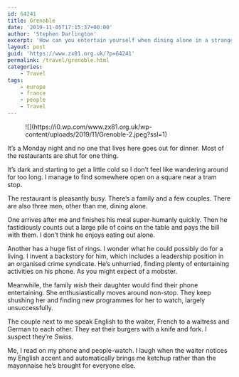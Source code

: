 ```yaml
---
id: 64241
title: Grenoble
date: '2019-11-05T17:15:37+00:00'
author: 'Stephen Darlington'
excerpt: 'How can you entertain yourself when dining alone in a strange city?'
layout: post
guid: 'https://www.zx81.org.uk/?p=64241'
permalink: /travel/grenoble.html
categories:
    - Travel
tags:
    - europe
    - france
    - people
    - Travel
---
```


<figure>![](https://i0.wp.com/www.zx81.org.uk/wp-content/uploads/2019/11/Grenoble-2.jpeg?ssl=1)  
</figure>It’s a Monday night and no one that lives here goes out for dinner. Most of the restaurants are shut for one thing.

It’s dark and starting to get a little cold so I don’t feel like wandering around for too long. I manage to find somewhere open on a square near a tram stop.

The restaurant is pleasantly busy. There’s a family and a few couples. There are also three men, other than me, dining alone.

One arrives after me and finishes his meal super-humanly quickly. Then he fastidiously counts out a large pile of coins on the table and pays the bill with them. I don’t think he enjoys eating out alone.

Another has a huge fist of rings. I wonder what he could possibly do for a living. I invent a backstory for him, which includes a leadership position in an organised crime syndicate. He’s unhurried, finding plenty of entertaining activities on his phone. As you might expect of a mobster.

Meanwhile, the family *wish* their daughter would find their phone entertaining. She enthusiastically moves around non-stop. They keep shushing her and finding new programmes for her to watch, largely unsuccessfully.

The couple next to me speak English to the waiter, French to a waitress and German to each other. They eat their burgers with a knife and fork. I suspect they’re Swiss.

Me, I read on my phone and people-watch. I laugh when the waiter notices my English accent and automatically brings me ketchup rather than the mayonnaise he’s brought for everyone else.